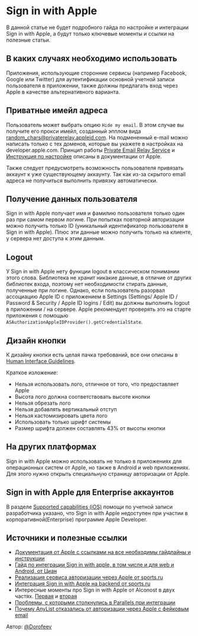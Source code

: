 #  Sign in with Apple

В данной статье не будет подробного гайда по настройке и интеграции Sign in with Apple, а будут только ключевые моменты и ссылки на полезные статьи.  

## В каких случаях необходимо использовать

Приложения, использующие сторонние сервисы (например Facebook, Google или Twitter) для аутентификации основной учетной записи пользователя в приложении, также должны предлагать вход через Apple в качестве альтернативного варианта.

## Приватные имейл адреса

Пользователь может выбрать опцию `Hide my email`. В этом случае вы получите его прокси имейл, созданный эпплом вида random_chars@privaterelay.appleid.com. На подмененный e-mail можно написать только с тех доменов, которые вы укажете в настройках на developer.apple.com.
Принцип работы [Private Email Relay Service](https://developer.apple.com/documentation/sign_in_with_apple/sign_in_with_apple_js/communicating_using_the_private_email_relay_service) и [Инструкция по настройке](https://help.apple.com/developer-account/?lang=en#/devf822fb8fc) описаны в документации от Apple.

Также следует предусмотреть возможность пользователя привязать аккаунт к уже существующему аккаунту. Так как из-за скрытого email адреса не получиться выполнить привязку автоматически. 

## Получение данных пользователя

Sign in with Apple получает имя и фамилию пользователя только один раз при самом первом логине. При попытках повторной авторизации можно получить только ID (уникальный идентификатор пользователя в Sign in with Apple). Плюс эти данные можно получить только на клиенте, у сервера нет доступа к этим данным.

## Logout

У Sign in with Apple нету функции logout в классическом понимании этого слова. Библиотека не хранит никакие данные, в отличие от других библиотек входа, поэтому нет необходимости стирать данные, полученные при логине.
Однако, если пользователь разорвал ассоциацию Apple ID с приложением в Settings (Settings/ Apple ID / Password & Security / Apple ID logins / Edit) вы должны выполнить logout в приложении / на сервере. Apple рекомендует проверять это на старте приложения с помощью `ASAuthorizationAppleIDProvider().getCredentialState`.

## Дизайн кнопки 

К дизайну кнопки есть целая пачка требований, все они описаны в [Human Interface Guidelines](https://developer.apple.com/design/human-interface-guidelines/sign-in-with-apple/overview/buttons/).

Краткое изложение:
- Нельзя использовать лого, отличное от того, что предоставляет Apple 
- Высота лого должна соответствовать высоте кнопки
- Нельзя обрезать лого
- Нельзя добавлять вертикальный отступ
- Нельзя кастомизировать цвета лого
- Использовать только шрифт системы
- Размер шрифта должен составлять 43% от высоты кнопки

## На других платформах 

Sign in with Apple можно использовать не только в приложениях для операционных систем от Apple, но также в Android и web приложениях. Для этого нужно открыть специальную страницу авторизации от Apple. 

## Sign in with Apple для Enterprise аккаунтов

В разделе [Supported capabilities (iOS)](https://help.apple.com/developer-account/#/dev21218dfd6) помощи по учетной записи разработчика указано, что Sign in with Apple недоступен при участии в корпоративной(Enterprise) программе Apple Developer.

## Источники и полезные ссылки

- [Документация от Apple c ссылками на все необходимы гайдлайны и инструкции](https://developer.apple.com/sign-in-with-apple/get-started/) 
- [Гайд по интеграции Sign in with apple, в том числе и для web и Android, от Циан](https://habr.com/ru/company/cian/blog/475062/)
- [Реализация сервиса авторизации через Apple от sports.ru](https://habr.com/ru/company/sports_ru/blog/467231/)
- [Интеграция Sign in with Apple на backend от sports.ru](https://habr.com/ru/company/sports_ru/blog/470175/)
- Интересные моменты про Sign in with Apple от Alconost в двух частях. [Первая](https://habr.com/ru/company/alconost/news/t/494404/) и [вторая](https://habr.com/ru/company/alconost/blog/506944/)
- [Проблемы, с которыми столкнулись в Parallels при интеграции](https://habr.com/ru/company/parallels/blog/469499/)
- [Почему AnyList отказались от авторизации через Apple с фейковым email](https://habr.com/ru/news/t/509012/)

<div style={{textAlign:"right"}}>Автор: <a href="https://github.com/Dorofeev">@Dorofeev</a></div>